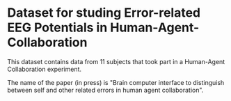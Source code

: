 # Dataset for studing Error-related EEG Potentials in Human-Agent-Collaboration
This dataset contains data from 11 subjects that took part in a Human-Agent Collaboration experiment. 

The name of the paper (in press) is "Brain computer interface to distinguish between self and  other related errors in human agent collaboration".
